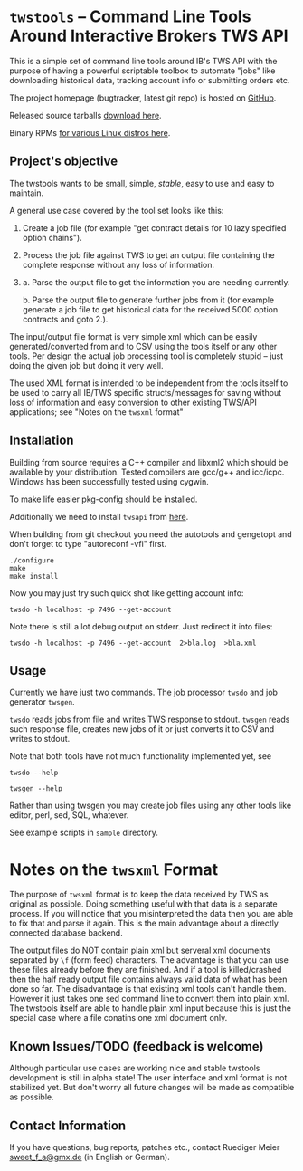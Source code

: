 
# `twstools` – Command Line Tools Around Interactive Brokers TWS API

This is a simple set of command line tools around IB's TWS API with the purpose
of having a powerful scriptable toolbox to automate "jobs" like downloading
historical data, tracking account info or submitting orders etc.

The project homepage (bugtracker, latest git repo) is hosted on [GitHub](https://github.com/rudimeier/twstools).

Released source tarballs [download here](https://bitbucket.org/rudimeier/twstools/downloads).

Binary RPMs [for various Linux distros here](http://software.opensuse.org/download.html?project=home:rudi_m&package=twstools).

## Project's objective

The twstools wants to be small, simple, _stable_, easy to use and easy to
maintain.

A general use case covered by the tool set looks like this:

1. Create a job file (for example "get contract details for 10 lazy specified
   option chains").
2. Process the job file against TWS to get an output file containing the
   complete response without any loss of information.
3.
   a. Parse the output file to get the information you are needing
      currently.

   b. Parse the output file to generate further jobs from it (for
      example generate a job file to get historical data for the received
      5000 option contracts and goto 2.).


The input/output file format is very simple xml which can be easily
generated/converted from and to CSV using the tools itself or any other
tools. Per design the actual job processing tool is completely stupid –
just doing the given job but doing it very well.

The used XML format is intended to be independent from the tools
itself to be used to carry all IB/TWS specific structs/messages for
saving without loss of information and easy conversion to other
existing TWS/API applications; see "Notes on the `twsxml` format"

## Installation

Building from source requires a C++ compiler and libxml2 which should be
available by your distribution.
Tested compilers are gcc/g++ and icc/icpc. Windows has been successfully tested
using cygwin.

To make life easier pkg-config should be installed.

Additionally we need to install `twsapi` from [here](https://github.com/rudimeier/twsapi).

When building from git checkout you need the autotools and gengetopt and don't
forget to type "autoreconf -vfi" first.

```
./configure
make
make install
```

Now you may just try such quick shot like getting account info:

```
twsdo -h localhost -p 7496 --get-account
```

Note there is still a lot debug output on stderr. Just redirect it into files:

```
twsdo -h localhost -p 7496 --get-account  2>bla.log  >bla.xml
```

## Usage

Currently we have just two commands. The job processor `twsdo` and job generator
`twsgen`.

`twsdo` reads jobs from file and writes TWS response to stdout.
`twsgen` reads such response file, creates new jobs of it or just converts it to
CSV and writes to stdout.

Note that both tools have not much functionality implemented yet, see

```
twsdo --help
```

```
twsgen --help
```

Rather than using twsgen you may create job files using any other tools like
editor, perl, sed, SQL, whatever.

See example scripts in `sample` directory.

# Notes on the `twsxml` Format

The purpose of `twsxml` format is to keep the data received by TWS as original as
possible. Doing something useful with that data is a separate process. If you
will notice that you misinterpreted the data then you are able to fix that and
parse it again.
This is the main advantage about a directly connected database backend.

The output files do NOT contain plain xml but serveral xml documents separated
by `\f` (form feed) characters.
The advantage is that you can use these files already before they are finished.
And if a tool is killed/crashed then the half ready output file contains always
valid data of what has been done so far.
The disadvantage is that existing xml tools can't handle them. However it just
takes one sed command line to convert them into plain xml. The twstools itself
are able to handle plain xml input because this is just the special case where a
file conatins one xml document only.

## Known Issues/TODO (feedback is welcome)

Although particular use cases are working nice and stable twstools development
is still in alpha state! The user interface and xml format is not stabilized
yet. But don't worry all future changes will be made as compatible as possible.

## Contact Information

If you have questions, bug reports, patches etc., contact
Ruediger Meier <sweet_f_a@gmx.de> (in English or German).
